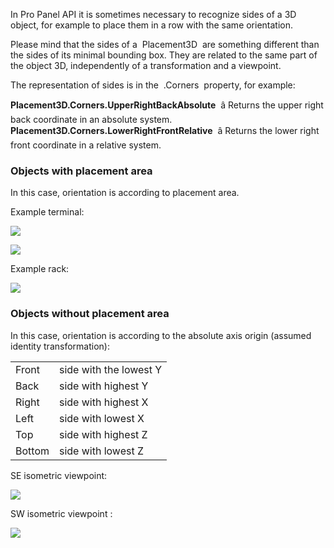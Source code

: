 In Pro Panel API it is sometimes necessary to recognize sides of a 3D object, for example to place them in a row with the same orientation.

Please mind that the sides of a  Placement3D  are something different than the sides of its minimal bounding box. They are related to the same part of the object 3D, independently of a transformation and a viewpoint.

The representation of sides is in the  .Corners  property, for example:

**Placement3D.Corners.UpperRightBackAbsolute**  â Returns the upper right back coordinate in an absolute system.  
**Placement3D.Corners.LowerRightFrontRelative**  â Returns the lower right front coordinate in a relative system.

### Objects with placement area

In this case, orientation is according to placement area.

Example terminal:

![](images/ProPanelAPI/orientation_terminal1.jpg)

![](images/ProPanelAPI/orientation_terminal2.jpg)

Example rack:

![](images/ProPanelAPI/orientation_rack.jpg)

### Objects without placement area

In this case, orientation is according to the absolute axis origin (assumed identity transformation):

|  |  |
| --- | --- |
| Front | side with the lowest Y |
| Back | side with highest Y |
| Right | side with highest X |
| Left | side with lowest X |
| Top | side with highest Z |
| Bottom | side with lowest Z |

SE isometric viewpoint:

![](images/ProPanelAPI/orientation_without_pa1.jpg)

SW isometric viewpoint :

![](images/ProPanelAPI/orientation_without_pa2.jpg)

